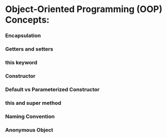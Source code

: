 # Object-Oriented Programming (OOP) Concepts:
###	Encapsulation
###	Getters and setters
###	this keyword
###	Constructor
###	Default vs Parameterized Constructor
###	this and super method
###	Naming Convention
###	Anonymous Object